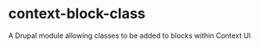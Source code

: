 context-block-class
===================

A Drupal module allowing classes to be added to blocks within Context UI
